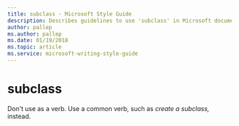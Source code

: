 ```yaml
---
title: subclass - Microsoft Style Guide
description: Describes guidelines to use 'subclass' in Microsoft documents. Don't use as a verb.
author: pallep
ms.author: pallep
ms.date: 01/19/2018
ms.topic: article
ms.service: microsoft-writing-style-guide
---
```


# subclass

Don't use as a verb. Use a common verb, such as *create a subclass,* instead.

